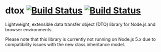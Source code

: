 # dtox [![Build Status](https://img.shields.io/travis/pstadler/dtox/master.svg?style=flat-square)](https://travis-ci.org/pstadler/dtox) [![Build Status](https://img.shields.io/coveralls/pstadler/dtox/master.svg?style=flat-square)](https://coveralls.io/github/pstadler/dtox?branch=master)

Lightweight, extensible data transfer object (DTO) library for Node.js and browser environments.

Please note that this library is currently not running on Node.js 5.x due to compatibility issues with the new class inheritance model.
